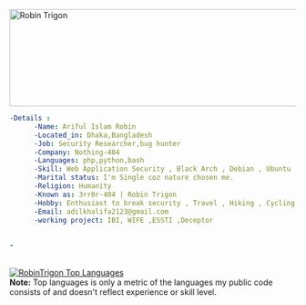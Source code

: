 <a href="https://cooltext.com"><img src="https://images.cooltext.com/5598067.png" width="688" height="170" alt="Robin Trigon" /></a>

```yaml
-Details :
      -Name: Ariful Islam Robin
      -Located_in: Dhaka,Bangladesh
      -Job: Security Researcher,bug hunter
      -Company: Nothing-404
      -Languages: php,python,bash
      -Skill: Web Application Security , Black Arch , Debian , Ubuntu
      -Marital status: I'm Single coz nature chosen me.
      -Religion: Humanity
      -Known as: 3rr0r-404 | Robin Trigon
      -Hobby: Enthusiast to break security , Travel , Hiking , Cycling
      -Email: adilkhalifa2123@gmail.com
      -working project: IBI, WIFE ,ESSTI ,Deceptor
      
      
-

```
<br>
  <a href="https://github.com/RobinTrigon/github-readme-stats"><img alt="RobinTrigon Top Languages" src="https://github-readme-stats.vercel.app/api/top-langs/?username=RobinTrigon&langs_count=8&count_private=true&layout=compact&theme=react&hide_border=true&bg_color=0D1117" /></a>
  <br/>
  <b>Note:</b> Top languages is only a metric of the languages my public code consists of and doesn't reflect experience or skill level.
